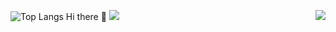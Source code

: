 ![Top Langs](https://github-readme-stats.vercel.app/api/top-langs/?username=asdw14)
Hi there 👋
<img src="https://img.shields.io/badge/gitHub-划水的弟中弟-brightgreen" />
<img align="right" src="https://github-readme-stats.vercel.app/api?username=asdw14&show_icons=true&icon_color=CE1D2D&text_color=718096&bg_color=ffffff&hide_title=true" />


<!--
**asdw14/asdw14** is a ✨ _special_ ✨ repository because its `README.md` (this file) appears on your GitHub profile.

Here are some ideas to get you started:

- 🔭 I’m currently working on ...
- 🌱 I’m currently learning ...
- 👯 I’m looking to collaborate on ...
- 🤔 I’m looking for help with ...
- 💬 Ask me about ...
- 📫 How to reach me: ...
- 😄 Pronouns: ...
- ⚡ Fun fact: ...
-->
